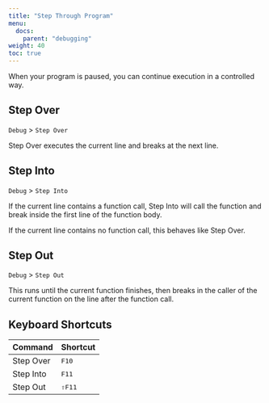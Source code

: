 ```yaml
---
title: "Step Through Program"
menu:
  docs:
    parent: "debugging"
weight: 40
toc: true
---
```


When your program is paused, you can continue execution in a controlled way.

## Step Over

`Debug` &gt; `Step Over`

Step Over executes the current line and breaks at the next line.

## Step Into

`Debug` &gt; `Step Into`

If the current line contains a function call, Step Into will call the function and
break inside the first line of the function body.

If the current line contains no function call, this behaves like Step Over.

## Step Out

`Debug` &gt; `Step Out`

This runs until the current function finishes, then breaks in the caller of the
current function on the line after the function call.

## Keyboard Shortcuts

| Command   | Shortcut        |
| --------- | --------------- |
| Step Over | <kbd>F10</kbd>  |
| Step Into | <kbd>F11</kbd>  |
| Step Out  | <kbd>⇧F11</kbd> |
